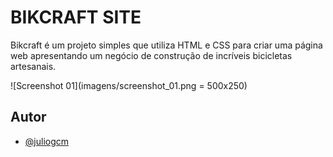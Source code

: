 
# BIKCRAFT SITE

Bikcraft é um projeto simples que utiliza HTML e CSS para criar uma página web apresentando um negócio de construção de incríveis bicicletas artesanais.

![Screenshot 01](imagens/screenshot_01.png = 500x250)


## Autor

- [@juliogcm](https://github.com/juliogcm)

